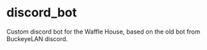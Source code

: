 # discord_bot
Custom discord bot for the Waffle House, based on the old bot from BuckeyeLAN discord.
